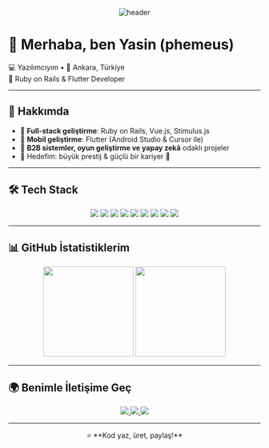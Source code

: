 <!-- Banner -->
<p align="center">
  <img src="https://capsule-render.vercel.app/api?type=wave&color=gradient&height=250&section=header&text=Yasin%20%7C%%20Işıktaş&fontSize=60&animation=fadeIn&fontColor=ffffff" alt="header" />
</p>

# 👋 Merhaba, ben Yasin (phemeus)

💻 Yazılımcıyım • 📍 Ankara, Türkiye  
🚀 Ruby on Rails & Flutter Developer  

---

## 🚀 Hakkımda
- 🔹 **Full-stack geliştirme**: Ruby on Rails, Vue.js, Stimulus.js  
- 🔹 **Mobil geliştirme**: Flutter (Android Studio & Cursor ile)  
- 🔹 **B2B sistemler, oyun geliştirme ve yapay zekâ** odaklı projeler  
- 🔹 Hedefim: büyük prestij & güçlü bir kariyer 💎  

---

## 🛠️ Tech Stack

<p align="center">
  <img src="https://img.shields.io/badge/Ruby_on_Rails-D30001?style=for-the-badge&logo=ruby-on-rails&logoColor=white" />
  <img src="https://img.shields.io/badge/Flutter-02569B?style=for-the-badge&logo=flutter&logoColor=white" />
  <img src="https://img.shields.io/badge/Dart-0175C2?style=for-the-badge&logo=dart&logoColor=white" />
  <img src="https://img.shields.io/badge/PostgreSQL-316192?style=for-the-badge&logo=postgresql&logoColor=white" />
  <img src="https://img.shields.io/badge/Firebase-FFCA28?style=for-the-badge&logo=firebase&logoColor=black" />
  <img src="https://img.shields.io/badge/Vue.js-35495E?style=for-the-badge&logo=vue.js&logoColor=4FC08D" />
  <img src="https://img.shields.io/badge/Docker-0db7ed?style=for-the-badge&logo=docker&logoColor=white" />
  <img src="https://img.shields.io/badge/Android%20Studio-3DDC84?style=for-the-badge&logo=android-studio&logoColor=white" />
  <img src="https://img.shields.io/badge/Cursor-2E3440?style=for-the-badge&logo=visualstudiocode&logoColor=61DAFB" />
</p>

---

## 📊 GitHub İstatistiklerim
<p align="center">
  <img height="180em" src="https://github-readme-stats.vercel.app/api?username=phemeus&show_icons=true&theme=radical" />
  <img height="180em" src="https://github-readme-streak-stats.herokuapp.com/?user=phemeus&theme=radical" />
</p>

---

## 🌍 Benimle İletişime Geç
<p align="center">
  <a href="mailto:seninmailin@gmail.com">
    <img src="https://img.shields.io/badge/Email-D14836?style=for-the-badge&logo=gmail&logoColor=white" />
  </a>
  <a href="https://www.linkedin.com/in/phemeus">
    <img src="https://img.shields.io/badge/LinkedIn-0077B5?style=for-the-badge&logo=linkedin&logoColor=white" />
  </a>
  <a href="https://twitter.com/phemeus">
    <img src="https://img.shields.io/badge/Twitter-1DA1F2?style=for-the-badge&logo=twitter&logoColor=white" />
  </a>
</p>

---

<p align="center">
  ⭐️ **Kod yaz, üret, paylaş!**
</p>

